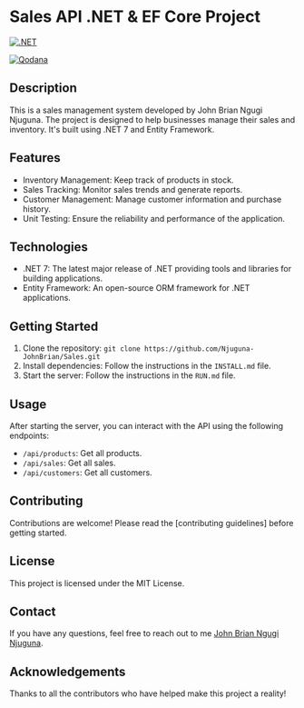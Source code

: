 # Sales API .NET & EF Core Project

[![.NET](https://github.com/Njuguna-JohnBrian/JiliMall/actions/workflows/dotnet.yml/badge.svg?branch=master)](https://github.com/Njuguna-JohnBrian/JiliMall/actions/workflows/dotnet.yml)

[![Qodana](https://github.com/Njuguna-JohnBrian/JiliMall/actions/workflows/qodana.yml/badge.svg?branch=master)](https://github.com/Njuguna-JohnBrian/JiliMall/actions/workflows/qodana.yml)

## Description

This is a sales management system developed by John Brian Ngugi Njuguna. The project is designed to help businesses manage their sales and inventory. It's built using .NET 7 and Entity Framework.

## Features

- Inventory Management: Keep track of products in stock.
- Sales Tracking: Monitor sales trends and generate reports.
- Customer Management: Manage customer information and purchase history.
- Unit Testing: Ensure the reliability and performance of the application.

## Technologies

- .NET 7: The latest major release of .NET providing tools and libraries for building applications.
- Entity Framework: An open-source ORM framework for .NET applications.

## Getting Started

1. Clone the repository: `git clone https://github.com/Njuguna-JohnBrian/Sales.git`
2. Install dependencies: Follow the instructions in the `INSTALL.md` file.
3. Start the server: Follow the instructions in the `RUN.md` file.

## Usage

After starting the server, you can interact with the API using the following endpoints:

- `/api/products`: Get all products.
- `/api/sales`: Get all sales.
- `/api/customers`: Get all customers.

## Contributing

Contributions are welcome! Please read the [contributing guidelines] before getting started.

## License

This project is licensed under the MIT License.

## Contact

If you have any questions, feel free to reach out to me [John Brian Ngugi Njuguna](njugunajb96@gmail.com).

## Acknowledgements

Thanks to all the contributors who have helped make this project a reality!
